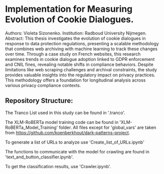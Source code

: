# Implementation for Measuring Evolution of Cookie Dialogues.
Authors: Violeta Sizonenko.
Institution: Radboud University Nijmegen.
Abstract:
This thesis investigates the evolution of cookie dialogues in response to data protection regulations, presenting a scalable methodology that combines web archiving with machine learning to track these changes over time. Through a case study on French websites, this research examines trends in cookie dialogue adoption linked to GDPR enforcement and CNIL fines, revealing notable shifts in compliance behaviors. Despite limitations like web scraping challenges and archival constraints, the study provides valuable insights into the regulatory impact on privacy practices. This methodology offers a foundation for longitudinal analysis across various privacy compliance contexts.

## Repository Structure:
The Tranco List used in this study can be found in '.tranco'.

The XLM-RoBERTa model training code can be found in 'XLM-RoBERTa_Model_Training' folder. All files except for 'global_vars' are taken from https://github.com/koenberkhout/dark-patterns-project. 

To generate a list of URLs to analyze use 'Create_list_of_URLs.ipynb'

The functions to communicate with the model for crawling are found in 'text_and_button_classifier.ipynb'.

To get the classification results, use 'Crawler.ipynb'.
